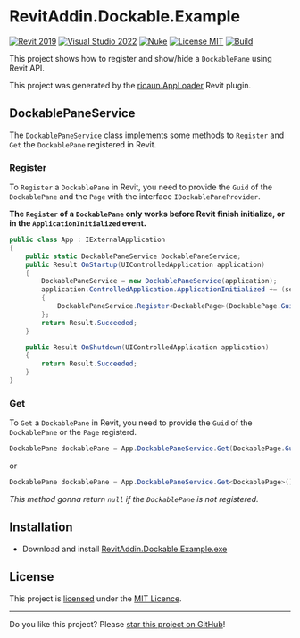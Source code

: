 # RevitAddin.Dockable.Example

[![Revit 2019](https://img.shields.io/badge/Revit-2019+-blue.svg)](../..)
[![Visual Studio 2022](https://img.shields.io/badge/Visual%20Studio-2022-blue)](../..)
[![Nuke](https://img.shields.io/badge/Nuke-Build-blue)](https://nuke.build/)
[![License MIT](https://img.shields.io/badge/License-MIT-blue.svg)](LICENSE)
[![Build](../../actions/workflows/Build.yml/badge.svg)](../../actions)

This project shows how to register and show/hide a `DockablePane` using Revit API.

This project was generated by the [ricaun.AppLoader](https://ricaun.com/AppLoader/) Revit plugin.

## DockablePaneService

The `DockablePaneService` class implements some methods to `Register` and `Get` the `DockablePane` registered in Revit.

### Register

To `Register` a `DockablePane` in Revit, you need to provide the `Guid` of the `DockablePane` and the `Page` with the interface `IDockablePaneProvider`.

**The `Register` of a `DockablePane` only works before Revit finish initialize, or in the `ApplicationInitialized` event.**

```C#
public class App : IExternalApplication
{
    public static DockablePaneService DockablePaneService;
    public Result OnStartup(UIControlledApplication application)
    {
        DockablePaneService = new DockablePaneService(application);
        application.ControlledApplication.ApplicationInitialized += (sender, args) =>
        {
            DockablePaneService.Register<DockablePage>(DockablePage.Guid);
        };
        return Result.Succeeded;
    }

    public Result OnShutdown(UIControlledApplication application)
    {
        return Result.Succeeded;
    }
}
```

### Get

To `Get` a `DockablePane` in Revit, you need to provide the `Guid` of the `DockablePane` or the `Page` registerd.
```C#
DockablePane dockablePane = App.DockablePaneService.Get(DockablePage.Guid);
```
or
```C#
DockablePane dockablePane = App.DockablePaneService.Get<DockablePage>();
```
*This method gonna return `null` if the `DockablePane` is not registered.*

## Installation

* Download and install [RevitAddin.Dockable.Example.exe](../../releases/latest/download/RevitAddin.Dockable.Example.zip)

## License

This project is [licensed](LICENSE) under the [MIT Licence](https://en.wikipedia.org/wiki/MIT_License).

---

Do you like this project? Please [star this project on GitHub](../../stargazers)!